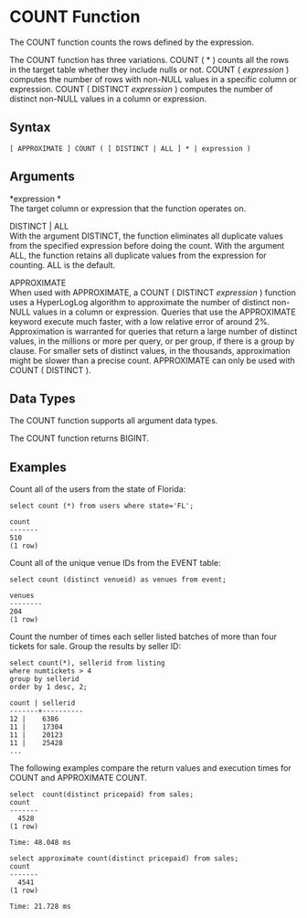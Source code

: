# COUNT Function<a name="r_COUNT"></a>

 The COUNT function counts the rows defined by the expression\.

The COUNT function has three variations\. COUNT \( \* \) counts all the rows in the target table whether they include nulls or not\. COUNT \( *expression* \) computes the number of rows with non\-NULL values in a specific column or expression\. COUNT \( DISTINCT *expression* \) computes the number of distinct non\-NULL values in a column or expression\.

## Syntax<a name="r_COUNT-synopsis"></a>

```
[ APPROXIMATE ] COUNT ( [ DISTINCT | ALL ] * | expression )
```

## Arguments<a name="r_COUNT-arguments"></a>

 *expression *   
The target column or expression that the function operates on\.

DISTINCT \| ALL  
With the argument DISTINCT, the function eliminates all duplicate values from the specified expression before doing the count\. With the argument ALL, the function retains all duplicate values from the expression for counting\. ALL is the default\.

APPROXIMATE  
When used with APPROXIMATE, a COUNT \( DISTINCT *expression* \) function uses a HyperLogLog algorithm to approximate the number of distinct non\-NULL values in a column or expression\. Queries that use the APPROXIMATE keyword execute much faster, with a low relative error of around 2%\. Approximation is warranted for queries that return a large number of distinct values, in the millions or more per query, or per group, if there is a group by clause\. For smaller sets of distinct values, in the thousands, approximation might be slower than a precise count\. APPROXIMATE can only be used with COUNT \( DISTINCT \)\.

## Data Types<a name="c_Supported_data_types_count"></a>

The COUNT function supports all argument data types\.

The COUNT function returns BIGINT\.

## Examples<a name="r_COUNT-examples"></a>

Count all of the users from the state of Florida:

```
select count (*) from users where state='FL';

count
-------
510
(1 row)
```

Count all of the unique venue IDs from the EVENT table:

```
select count (distinct venueid) as venues from event;

venues
--------
204
(1 row)
```

Count the number of times each seller listed batches of more than four tickets for sale\. Group the results by seller ID:

```
select count(*), sellerid from listing 
where numtickets > 4
group by sellerid
order by 1 desc, 2;

count | sellerid
-------+----------
12 |    6386
11 |    17304
11 |    20123
11 |    25428
...
```

The following examples compare the return values and execution times for COUNT and APPROXIMATE COUNT\. 

```
select  count(distinct pricepaid) from sales;
count
-------
  4528
(1 row)

Time: 48.048 ms

select approximate count(distinct pricepaid) from sales;
count
-------
  4541
(1 row)

Time: 21.728 ms
```